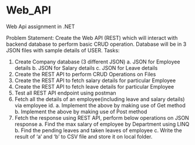 # Web_API
Web Api assignment in .NET


Problem Statement: Create the Web API (REST) which will interact with backend database to perform basic CRUD operation. Database will be in 3 JSON files with sample details of USER.
Tasks:
1. Create Company database (3 different JSON)
    a. JSON for Employee details
    b. JSON for Salary details
    c. JSON for Leave details
2. Create the REST API to perform CRUD Operations on Files
3. Create the REST API to fetch salary details for particular Employee
4. Create the REST API to fetch leave details for particular Employee
5. Test all REST API endpoint using postman
6. Fetch all the details of an employee(including leave and salary details) via employee id.
   a. Implement the above by making use of Get method
   b. Implement the above by making use of Post method   
7. Fetch the response using REST API, perform below operations on JSON response
    a. Find the max salary of employee by Department using LINQ
    b. Find the pending leaves and taken leaves of employee
    c. Write the result of ‘a’ and ‘b’ to CSV file and store it on local folder.
